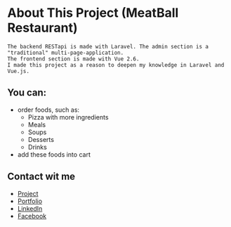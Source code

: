 # About This Project (MeatBall Restaurant)
```
The backend RESTapi is made with Laravel. The admin section is a "traditional" multi-page-application.
The frontend section is made with Vue 2.6.
I made this project as a reason to deepen my knowledge in Laravel and Vue.js.
```
## You can:
* order foods, such as:
  * Pizza with more ingredients
  * Meals
  * Soups
  * Desserts
  * Drinks
* add these foods into cart

## Contact wit me

- [Project](http://meatballproject.hu/meatball/)
- [Portfolio](http://meatballproject.hu/)
- [LinkedIn](https://www.linkedin.com/in/nagy-tam%C3%A1s-27355116b/)
- [Facebook](https://www.facebook.com/tamas.nagy.1029)
